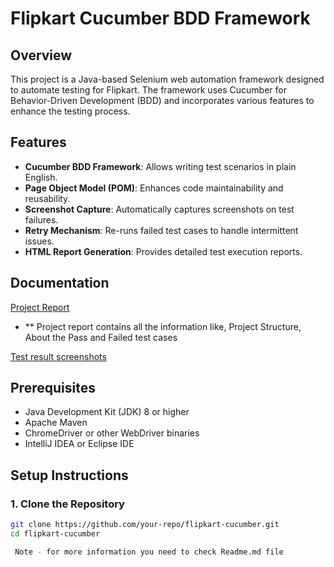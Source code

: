 # Flipkart Cucumber BDD Framework

## Overview
This project is a Java-based Selenium web automation framework designed to automate testing for Flipkart. The framework uses Cucumber for Behavior-Driven Development (BDD) and incorporates various features to enhance the testing process.

## Features
- **Cucumber BDD Framework**: Allows writing test scenarios in plain English.
- **Page Object Model (POM)**: Enhances code maintainability and reusability.
- **Screenshot Capture**: Automatically captures screenshots on test failures.
- **Retry Mechanism**: Re-runs failed test cases to handle intermittent issues.
- **HTML Report Generation**: Provides detailed test execution reports.

## Documentation

[Project Report](https://github.com/Hariom-Kumar7/Flipkart-Cucumber-BDD-Framework-With-POM/blob/main/ReadMe.md/Project%20Report%20alphbin.pdf)

- ** Project report contains all the information like, Project Structure, About the Pass and Failed test cases

[Test result screenshots](https://github.com/Hariom-Kumar7/Flipkart-Cucumber-BDD-Framework-With-POM/blob/main/ReadMe.md/TestResult.png)

## Prerequisites
- Java Development Kit (JDK) 8 or higher
- Apache Maven
- ChromeDriver or other WebDriver binaries
- IntelliJ IDEA or Eclipse IDE

## Setup Instructions
### 1. Clone the Repository
```bash
git clone https://github.com/your-repo/flipkart-cucumber.git
cd flipkart-cucumber

 Note - for more information you need to check Readme.md file
